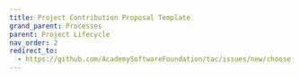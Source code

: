 ```yaml
---
title: Project Contribution Proposal Template
grand_parent: Processes
parent: Project Lifecycle
nav_order: 2
redirect_to:
  - https://github.com/AcademySoftwareFoundation/tac/issues/new/choose
---
```

